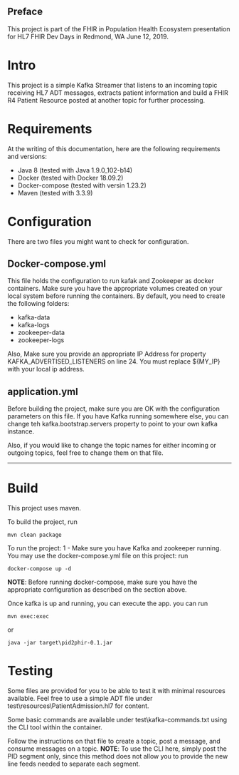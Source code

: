 ## Preface
This project is part of the FHIR in Population Health Ecosystem presentation for HL7 FHIR Dev Days in Redmond, WA
June 12, 2019.

# Intro
This project is a simple Kafka Streamer that listens to an incoming topic receiving HL7 ADT messages, extracts patient 
information and build a FHIR R4 Patient Resource posted at another topic for further processing.

# Requirements
At the writing of this documentation, here are the following requirements and versions:
* Java 8 (tested with Java 1.9.0_102-b14)
* Docker (tested with Docker 18.09.2)
* Docker-compose (tested with versin 1.23.2)
* Maven (tested with 3.3.9)

# Configuration
There are two files you might want to check for configuration.
## Docker-compose.yml
This file holds the configuration to run kafak and Zookeeper as docker containers.
Make sure you have the appropriate volumes created on your local system before running the containers. By default, you 
need to create the following folders:
- kafka-data
- kafka-logs
- zookeeper-data
- zookeeper-logs

Also, Make sure you provide an appropriate IP Address for property KAFKA_ADVERTISED_LISTENERS on line 24. You must 
replace ${MY_IP} with your local ip address.

## application.yml
Before building the project, make sure you are OK with the configuration parameters on this file.
If you have Kafka running somewhere else, you can change teh kafka.bootstrap.servers property to point to your own kafka instance.  

Also, if you would like to change the topic names for either incoming or outgoing topics, feel free to change them on that file.
****

# Build
This project uses maven. 

To build the project, run
 
    mvn clean package
To run the project:
1 - Make sure you have Kafka and zookeeper running. You may use the docker-compose.yml file on this project:
    run 
    
    docker-compose up -d 
    
**NOTE**: Before running docker-compose, make sure you have the appropriate configuration as described on the section above. 

Once kafka is up and running, you can execute the app.
you can run

    mvn exec:exec
or 

    java -jar target\pid2phir-0.1.jar
    
# Testing
Some files are provided for you to be able to test it with minimal resources available.
Feel free to use a simple ADT file under test\resources\PatientAdmission.hl7 for content. 

Some basic commands are available under test\kafka-commands.txt using the CLI tool within the container.

Follow the instructions on that file to create a topic, post a message, and consume messages on a topic.
**NOTE**: To use the CLI here, simply post the PID segment only, since this method does not allow you to provide the new line 
feeds needed to separate each segment.    
    
 
